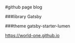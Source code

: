 #github page blog

###library
Gatsby

###theme
gatsby-starter-lumen

<https://world-one.github.io>

